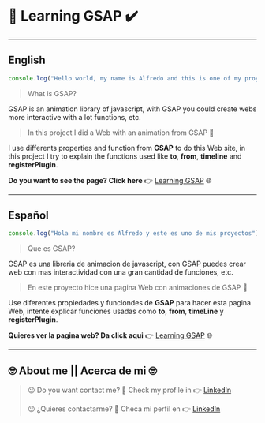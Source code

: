 # :socks: Learning GSAP :heavy_check_mark: #

---
## English
```javascript
console.log("Hello world, my name is Alfredo and this is one of my proyects");

```

> What is  GSAP?

GSAP is an animation library of javascript, with GSAP you could create webs more interactive with a lot functions, etc.

> In this project I did a Web with an animation from GSAP :socks:

I use differents properties and function from **GSAP** to do this Web site, in this project I try to explain the functions used like **to**, **from**, **timeline** and **registerPlugin**.

**Do you want to see the page? Click here** :point_right: [Learning GSAP](https://alfredorodriguezorenday.github.io/LearningGSAP/ "Learning GSAP") :globe_with_meridians:


---

## Español
``` javascript
console.log("Hola mi nombre es Alfredo y este es uno de mis proyectos");

```

> Que es GSAP?

GSAP es una libreria de animacion de javascript, con GSAP puedes crear web con  mas interactividad con una gran cantidad de funciones, etc.

>En este proyecto hice una pagina Web con animaciones de GSAP :socks:

Use diferentes propiedades y funciondes de **GSAP** para hacer esta pagina Web, intente explicar funciones usadas como **to**, **from**, **timeLine** y **registerPlugin**. 

**Quieres ver la pagina web? Da click aqui** :point_right: [Learning GSAP](https://alfredorodriguezorenday.github.io/LearningGSAP/ "Learning GSAP") :globe_with_meridians:

---

## :nerd_face: **About me** || **Acerca de mi** :nerd_face:

> :wink: Do you want contact me? :eyes: Check my profile in :point_right: [LinkedIn](https://www.linkedin.com/in/alfredo-rodríguez-orenday-73a14a215/ "Alfredo Rdz O")  
>
> :wink: ¿Quieres contactarme? :eyes: Checa mi perfil en :point_right: [LinkedIn](https://www.linkedin.com/in/alfredo-rodríguez-orenday-73a14a215/ "Alfredo Rdz O") 